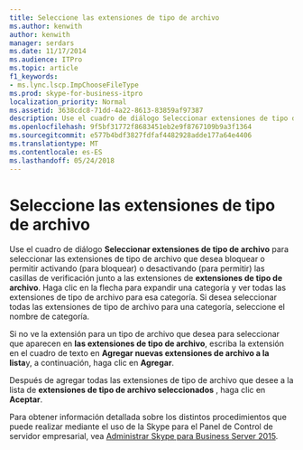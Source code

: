 ```yaml
---
title: Seleccione las extensiones de tipo de archivo
ms.author: kenwith
author: kenwith
manager: serdars
ms.date: 11/17/2014
ms.audience: ITPro
ms.topic: article
f1_keywords:
- ms.lync.lscp.ImpChooseFileType
ms.prod: skype-for-business-itpro
localization_priority: Normal
ms.assetid: 3638cdc8-71dd-4a22-8613-83859af97387
description: Use el cuadro de diálogo Seleccionar extensiones de tipo de archivo para seleccionar las extensiones de tipo de archivo que desea bloquear o permitir activando (para bloquear) o desactivando (para permitir) extensiones de tipo de las casillas de verificación junto a las extensiones de archivo. Haga clic en la flecha para expandir una categoría y ver todas las extensiones de tipo de archivo para esa categoría. Si desea seleccionar todas las extensiones de tipo de archivo para una categoría, seleccione el nombre de categoría.
ms.openlocfilehash: 9f5bf31772f8683451eb2e9f8767109b9a3f1364
ms.sourcegitcommit: e577b4bdf3827fdfaf4482928adde177a64e4406
ms.translationtype: MT
ms.contentlocale: es-ES
ms.lasthandoff: 05/24/2018
---
```

# <a name="select-file-type-extensions"></a>Seleccione las extensiones de tipo de archivo
 
Use el cuadro de diálogo **Seleccionar extensiones de tipo de archivo** para seleccionar las extensiones de tipo de archivo que desea bloquear o permitir activando (para bloquear) o desactivando (para permitir) las casillas de verificación junto a las extensiones de **extensiones de tipo de archivo**. Haga clic en la flecha para expandir una categoría y ver todas las extensiones de tipo de archivo para esa categoría. Si desea seleccionar todas las extensiones de tipo de archivo para una categoría, seleccione el nombre de categoría. 
  
Si no ve la extensión para un tipo de archivo que desea para seleccionar que aparecen en **las extensiones de tipo de archivo**, escriba la extensión en el cuadro de texto en **Agregar nuevas extensiones de archivo a la lista**y, a continuación, haga clic en **Agregar**. 
  
Después de agregar todas las extensiones de tipo de archivo que desee a la lista de **extensiones de tipo de archivo seleccionados** , haga clic en **Aceptar**.
  
Para obtener información detallada sobre los distintos procedimientos que puede realizar mediante el uso de la Skype para el Panel de Control de servidor empresarial, vea [Administrar Skype para Business Server 2015](../../manage/manage.md).
  

